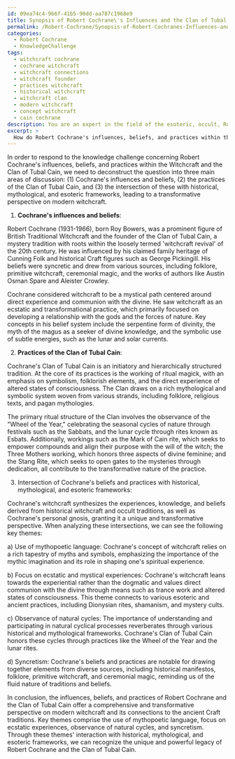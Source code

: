 ```yaml
---
id: 09ea74c4-9b6f-41b5-90dd-aa787c1968e9
title: Synopsis of Robert Cochrane\'s Influences and the Clan of Tubal Cain
permalink: /Robert-Cochrane/Synopsis-of-Robert-Cochranes-Influences-and-the-Clan-of-Tubal-Cain/
categories:
  - Robert Cochrane
  - KnowledgeChallenge
tags:
  - witchcraft cochrane
  - cochrane witchcraft
  - witchcraft connections
  - witchcraft founder
  - practices witchcraft
  - historical witchcraft
  - witchcraft clan
  - modern witchcraft
  - concept witchcraft
  - cain cochrane
description: You are an expert in the field of the esoteric, occult, Robert Cochrane and Education. You are a writer of tests, challenges, books and deep knowledge on Robert Cochrane for initiates and students to gain deep insights and understanding from. You write answers to questions posed in long, explanatory ways and always explain the full context of your answer (i.e., related concepts, formulas, examples, or history), as well as the step-by-step thinking process you take to answer the challenges. Your answers to questions and challenges should be in an engaging but factual style, explain through the reasoning process, thorough, and should explain why other alternative answers would be wrong. Summarize the key themes, ideas, and conclusions at the end.
excerpt: > 
  How do Robert Cochrane's influences, beliefs, and practices within the Witchcraft and the Clan of Tubal Cain intersect with the historical, mythological, and esoteric frameworks, providing a comprehensive and transformative perspective on modern witchcraft and its connections to the ancient Craft traditions?
---
```

In order to respond to the knowledge challenge concerning Robert Cochrane's influences, beliefs, and practices within the Witchcraft and the Clan of Tubal Cain, we need to deconstruct the question into three main areas of discussion: (1) Cochrane's influences and beliefs, (2) the practices of the Clan of Tubal Cain, and (3) the intersection of these with historical, mythological, and esoteric frameworks, leading to a transformative perspective on modern witchcraft.

1. **Cochrane's influences and beliefs**:

Robert Cochrane (1931-1966), born Roy Bowers, was a prominent figure of British Traditional Witchcraft and the founder of the Clan of Tubal Cain, a mystery tradition with roots within the loosely termed 'witchcraft revival' of the 20th century. He was influenced by his claimed family heritage of Cunning Folk and historical Craft figures such as George Pickingill. His beliefs were syncretic and drew from various sources, including folklore, primitive witchcraft, ceremonial magic, and the works of authors like Austin Osman Spare and Aleister Crowley.

Cochrane considered witchcraft to be a mystical path centered around direct experience and communion with the divine. He saw witchcraft as an ecstatic and transformational practice, which primarily focused on developing a relationship with the gods and the forces of nature. Key concepts in his belief system include the serpentine form of divinity, the myth of the magus as a seeker of divine knowledge, and the symbolic use of subtle energies, such as the lunar and solar currents.

2. **Practices of the Clan of Tubal Cain**:

Cochrane's Clan of Tubal Cain is an initiatory and hierarchically structured tradition. At the core of its practices is the working of ritual magick, with an emphasis on symbolism, folklorish elements, and the direct experience of altered states of consciousness. The Clan draws on a rich mythological and symbolic system woven from various strands, including folklore, religious texts, and pagan mythologies.

The primary ritual structure of the Clan involves the observance of the "Wheel of the Year," celebrating the seasonal cycles of nature through festivals such as the Sabbats, and the lunar cycle through rites known as Esbats. Additionally, workings such as the Mark of Cain rite, which seeks to empower compounds and align their purpose with the will of the witch; the Three Mothers working, which honors three aspects of divine feminine; and the Stang Rite, which seeks to open gates to the mysteries through dedication, all contribute to the transformative nature of the practice.

3. Intersection of Cochrane's beliefs and practices with historical, mythological, and esoteric frameworks:

Cochrane's witchcraft synthesizes the experiences, knowledge, and beliefs derived from historical witchcraft and occult traditions, as well as Cochrane's personal gnosis, granting it a unique and transformative perspective. When analyzing these intersections, we can see the following key themes:

a) Use of mythopoetic language: Cochrane's concept of witchcraft relies on a rich tapestry of myths and symbols, emphasizing the importance of the mythic imagination and its role in shaping one's spiritual experience.

b) Focus on ecstatic and mystical experiences: Cochrane's witchcraft leans towards the experiential rather than the dogmatic and values direct communion with the divine through means such as trance work and altered states of consciousness. This theme connects to various esoteric and ancient practices, including Dionysian rites, shamanism, and mystery cults.

c) Observance of natural cycles: The importance of understanding and participating in natural cyclical processes reverberates through various historical and mythological frameworks. Cochrane's Clan of Tubal Cain honors these cycles through practices like the Wheel of the Year and the lunar rites.

d) Syncretism: Cochrane's beliefs and practices are notable for drawing together elements from diverse sources, including historical manifestos, folklore, primitive witchcraft, and ceremonial magic, reminding us of the fluid nature of traditions and beliefs.

In conclusion, the influences, beliefs, and practices of Robert Cochrane and the Clan of Tubal Cain offer a comprehensive and transformative perspective on modern witchcraft and its connections to the ancient Craft traditions. Key themes comprise the use of mythopoetic language, focus on ecstatic experiences, observance of natural cycles, and syncretism. Through these themes' interaction with historical, mythological, and esoteric frameworks, we can recognize the unique and powerful legacy of Robert Cochrane and the Clan of Tubal Cain.

